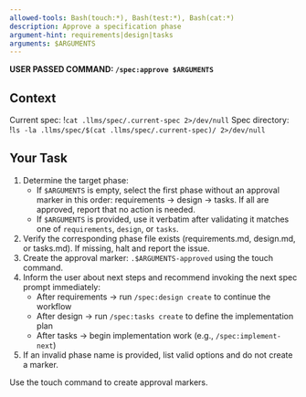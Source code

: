 ```yaml
---
allowed-tools: Bash(touch:*), Bash(test:*), Bash(cat:*)
description: Approve a specification phase
argument-hint: requirements|design|tasks
arguments: $ARGUMENTS
---
```


**USER PASSED COMMAND: `/spec:approve $ARGUMENTS`**

## Context

Current spec: !`cat .llms/spec/.current-spec 2>/dev/null`
Spec directory: !`ls -la .llms/spec/$(cat .llms/spec/.current-spec)/ 2>/dev/null`

## Your Task

1. Determine the target phase:
   - If `$ARGUMENTS` is empty, select the first phase without an approval marker in this order: requirements → design → tasks. If all are approved, report that no action is needed.
   - If `$ARGUMENTS` is provided, use it verbatim after validating it matches one of `requirements`, `design`, or `tasks`.
2. Verify the corresponding phase file exists (requirements.md, design.md, or tasks.md). If missing, halt and report the issue.
3. Create the approval marker: `.$ARGUMENTS-approved` using the touch command.
4. Inform the user about next steps and recommend invoking the next spec prompt immediately:
   - After requirements → run `/spec:design create` to continue the workflow
   - After design → run `/spec:tasks create` to define the implementation plan
   - After tasks → begin implementation work (e.g., `/spec:implement-next`)
5. If an invalid phase name is provided, list valid options and do not create a marker.

Use the touch command to create approval markers.
